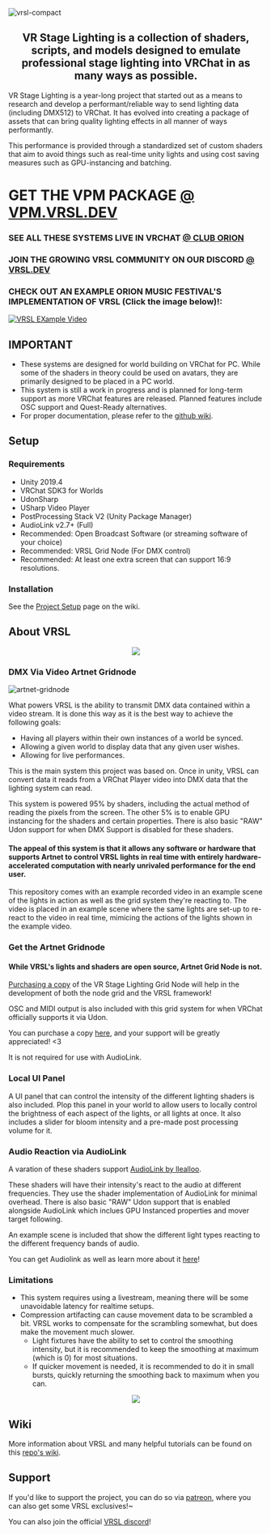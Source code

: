 ![vrsl-compact](https://user-images.githubusercontent.com/107726700/194073524-eb74f90e-2d40-440c-adea-38a5e0d4ec19.png)

<h2 align="center"> VR Stage Lighting is a collection of shaders, scripts, and models designed to emulate professional stage lighting into VRChat in as many ways as possible.</h2>

VR Stage Lighting is a year-long project that started out as a means to research and develop a performant/reliable way to send lighting data (including DMX512) to VRChat. It has evolved into creating a package of assets that can bring quality lighting effects in all manner of ways performantly.

This performance is provided through a standardized set of custom shaders that aim to avoid things such as real-time unity lights and using cost saving measures such as GPU-instancing and batching.

# GET THE VPM PACKAGE [@ VPM.VRSL.DEV](https://vpm.vrsl.dev)

### SEE ALL THESE SYSTEMS LIVE IN VRCHAT [@ CLUB ORION](https://vrchat.com/home/launch?worldId=wrld_b2d9f284-3a77-4a8a-a58e-f8427f87ba79)

### JOIN THE GROWING VRSL COMMUNITY ON OUR DISCORD [@ VRSL.DEV](https://vrsl.dev)

### CHECK OUT AN EXAMPLE ORION MUSIC FESTIVAL'S IMPLEMENTATION OF VRSL (Click the image below)!:

[![VRSL EXample Video](https://imgur.com/RsnNnML.png)](https://youtu.be/b6SjQHFF6Qo "Defreeze at Orion Music Festival 2022")

## IMPORTANT
- These systems are designed for world building on VRChat for PC. While some of the shaders in theory could be used on avatars, they are primarily designed to be placed in a PC world.
- This system is still a work in progress and is planned for long-term support as more VRChat features are released. Planned features include OSC support and Quest-Ready alternatives.
- For proper documentation, please refer to the [github wiki](https://github.com/AcChosen/VR-Stage-Lighting/wiki).

## Setup

### Requirements
- Unity 2019.4
- VRChat SDK3 for Worlds
- UdonSharp
- USharp Video Player
- PostProcessing Stack V2 (Unity Package Manager)
- AudioLink v2.7+ (Full)
- Recommended: Open Broadcast Software (or streaming software of your choice)
- Recommended: VRSL Grid Node (For DMX control)
- Recommended: At least one extra screen that can support 16:9 resolutions.

### Installation

See the [Project Setup](https://github.com/AcChosen/VR-Stage-Lighting/wiki/Getting-Started:-Project-Setup) page on the wiki.

## About VRSL

<p align="center">
  <img src="https://user-images.githubusercontent.com/107726700/194073714-4685c990-a23b-474d-b2a5-beff83d9e8c8.gif">
</p>

### DMX Via Video Artnet Gridnode

![artnet-gridnode](https://user-images.githubusercontent.com/107726700/193886336-c6df8417-d0b3-464d-b5e3-c5d0df023c6c.png)

What powers VRSL is the ability to transmit DMX data contained within a video stream. It is done this way as it is the best way to achieve the following goals:

- Having all players within their own instances of a world be synced.
- Allowing a given world to display data that any given user wishes.
- Allowing for live performances.

This is the main system this project was based on. Once in unity, VRSL can convert data it reads from a VRChat Player video into DMX data that the lighting system can read.

This system is powered 95% by shaders, including the actual method of reading the pixels from the screen. The other 5% is to enable GPU instancing for the shaders and certain properties. There is also basic "RAW" Udon support for when DMX Support is disabled for these shaders.

#### The appeal of this system is that it allows any software or hardware that supports Artnet to control VRSL lights in real time with entirely hardware-accelerated computation with nearly unrivaled performance for the end user.

This repository comes with an example recorded video in an example scene of the lights in action as well as the grid system they're reacting to. The video is placed in an example scene where the same lights are set-up to re-react to the video in real time, mimicing the actions of the lights shown in the example video.

### Get the Artnet Gridnode

#### While VRSL's lights and shaders are open source, Artnet Grid Node is not.

[Purchasing a copy](https://gumroad.com/l/xYaPu) of the VR Stage Lighting Grid Node will help in the development of both the node grid and the VRSL framework!

OSC and MIDI output is also included with this grid system for when VRChat officially supports it via Udon.

You can purchase a copy [here](https://gumroad.com/l/xYaPu), and your support will be greatly appreciated! <3

It is not required for use with AudioLink.

### Local UI Panel

A UI panel that can control the intensity of the different lighting shaders is also included. Plop this panel in your world to allow users to locally control the brightness of each aspect of the lights, or all lights at once. It also includes a slider for bloom intensity and a pre-made post processing volume for it.

### Audio Reaction via AudioLink

A varation of these shaders support [AudioLink by llealloo](https://github.com/llealloo/vrc-udon-audio-link).

These shaders will have their intensity's react to the audio at different frequencies. They use the shader implementation of AudioLink for minimal overhead. There is also basic "RAW" Udon support that is enabled alongside AudioLink which inclues GPU Instanced properties and mover target following.

An example scene is included that show the different light types reacting to the different frequency bands of audio.

You can get Audiolink as well as learn more about it [here](https://github.com/llealloo/vrc-udon-audio-link)!

### Limitations

- This system requires using a livestream, meaning there will be some unavoidable latency for realtime setups.
- Compression artifacting can cause movement data to be scrambled a bit. VRSL works to compensate for the scrambling somewhat, but does make the movement much slower.
  - Light fixtures have the ability to set to control the smoothing intensity, but it is recommended to keep the smoothing at maximum (which is 0) for most situations.
  - If quicker movement is needed, it is recommended to do it in small bursts, quickly returning the smoothing back to maximum when you can.

<p align="center">
  <img src="https://user-images.githubusercontent.com/107726700/194075483-c4eb51fb-40da-4974-9820-bfb1ede75ab4.gif">
</p>

## Wiki

More information about VRSL and many helpful tutorials can be found on this [repo's wiki](https://github.com/AcChosen/VR-Stage-Lighting/wiki).

## Support

If you'd like to support the project, you can do so via [patreon](https://www.patreon.com/ac_chosen), where you can also get some VRSL exclusives!~

You can also join the official [VRSL discord](https://discord.gg/zPktZAe48r)!
